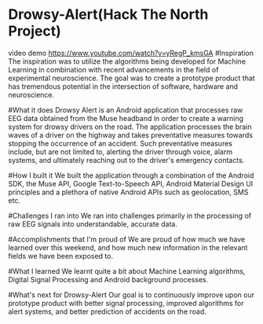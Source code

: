 # Drowsy-Alert(Hack The North Project)
video demo https://www.youtube.com/watch?v=yRegP_kmsGA
#Inspiration
The inspiration was to utilize the algorithms being developed for Machine Learning in combination with recent advancements in the field of experimental neuroscience. The goal was to create a prototype product that has tremendous potential in the intersection of software, hardware and neuroscience.

#What it does
Drowsy Alert is an Android application that processes raw EEG data obtained from the Muse headband in order to create a warning system for drowsy drivers on the road. The application processes the brain waves of a driver on the highway and takes preventative measures towards stopping the occurrence of an accident. Such preventative measures include, but are not limited to, alerting the driver through voice, alarm systems, and ultimately reaching out to the driver's emergency contacts.

#How I built it
We built the application through a combination of the Android SDK, the Muse API, Google Text-to-Speech API, Android Material Design UI principles and a plethora of native Android APIs such as geolocation, SMS etc.

#Challenges I ran into
We ran into challenges primarily in the processing of raw EEG signals into understandable, accurate data.

#Accomplishments that I'm proud of
We are proud of how much we have learned over this weekend, and how much new information in the relevant fields we have been exposed to.

#What I learned
We learnt quite a bit about Machine Learning algorithms, Digital Signal Processing and Android background processes.

#What's next for Drowsy-Alert
Our goal is to continuously improve upon our prototype product with better signal processing, improved algorithms for alert systems, and better prediction of accidents on the road.

